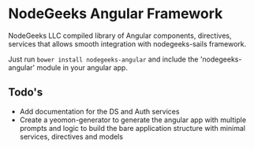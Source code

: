 # NodeGeeks Angular Framework

NodeGeeks LLC compiled library of Angular components, directives, services that allows smooth integration with nodegeeks-sails framework.

Just run `bower install nodegeeks-angular` and include the 'nodegeeks-angular' module in your angular app.

## Todo's

* Add documentation for the DS and Auth services
* Create a yeomon-generator to generate the angular app with multiple prompts and logic to build the bare application structure with minimal services, directives and models
